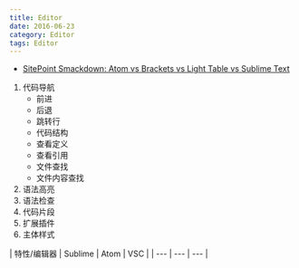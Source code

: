 ```yaml
---
title: Editor
date: 2016-06-23
category: Editor
tags: Editor
---
```


- [SitePoint Smackdown: Atom vs Brackets vs Light Table vs Sublime Text](https://www.sitepoint.com/sitepoint-smackdown-atom-vs-brackets-vs-light-table-vs-sublime-text/?utm_source=tuicool&utm_medium=referral)

1. 代码导航
    - 前进
    - 后退
    - 跳转行
    - 代码结构
    - 查看定义
    - 查看引用
    - 文件查找
    - 文件内容查找
2. 语法高亮
3. 语法检查
4. 代码片段
5. 扩展插件
6. 主体样式

| 特性/编辑器 | Sublime | Atom | VSC |
| --- | --- | --- |
